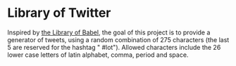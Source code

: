 # Library of Twitter

Inspired by [the Library of Babel](https://en.wikipedia.org/wiki/The_Library_of_Babel), the goal of this project is to provide a generator of tweets, using a random combination of 275 characters (the last 5 are reserved for the hashtag " #lot"). Allowed characters include the 26 lower case letters of latin alphabet, comma, period and space.
